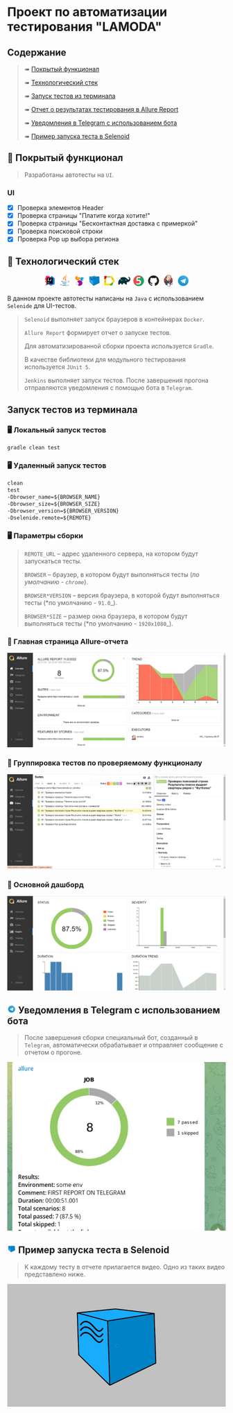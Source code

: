 # Проект по автоматизации тестирования "LAMODA"

## Содержание

> ➠ [Покрытый функционал](#earth_africa-покрытый-функционал)
>
> ➠ [Технологический стек](#classical_building-технологический-стек)
>
> ➠ [Запуск тестов из терминала](#запуск-тестов-из-терминала)
>
> ➠ [Отчет о результатах тестирования в Allure Report](#skier-главная-страница-allure-отчета)
>
> ➠ [Уведомления в Telegram с использованием бота](#-уведомления-в-telegram-с-использованием-бота)
>
> ➠ [Пример запуска теста в Selenoid](#-пример-запуска-теста-в-selenoid)

## :tshirt: Покрытый функционал

> Разработаны автотесты на <code>UI</code>.

### UI

- [x] Проверка элементов Header
- [x] Проверка страницы "Платите когда хотите!"
- [x] Проверка страницы "Бесконтактная доставка с примеркой"
- [x] Проверка поисковой строки
- [x] Проверка Pop up выбора региона

## :abacus: Технологический стек

<p align="center">
<img width="6%" title="IntelliJ IDEA" src="images/logo/Intelij_IDEA.svg">
<img width="6%" title="Java" src="images/logo/Java.svg">
<img width="6%" title="Selenide" src="images/logo/Selenide.svg">
<img width="6%" title="Selenoid" src="images/logo/Selenoid.svg">
<img width="6%" title="Allure Report" src="images/logo/Allure_Report.svg">
<img width="6%" title="Gradle" src="images/logo/Gradle.svg">
<img width="6%" title="JUnit5" src="images/logo/JUnit5.svg">
<img width="6%" title="GitHub" src="images/logo/GitHub.svg">
<img width="6%" title="Jenkins" src="images/logo/Jenkins.svg">
<img width="6%" title="Telegram" src="images/logo/Telegram.svg">
</p>

В данном проекте автотесты написаны на <code>Java</code> с использованием <code>Selenide</code> для UI-тестов.

> <code>Selenoid</code> выполняет запуск браузеров в контейнерах <code>Docker</code>.
>
> <code>Allure Report</code> формирует отчет о запуске тестов.
>
> Для автоматизированной сборки проекта используется <code>Gradle</code>.
>
> В качестве библиотеки для модульного тестирования используется <code>JUnit 5</code>.
>
> <code>Jenkins</code> выполняет запуск тестов.
> После завершения прогона отправляются уведомления с помощью бота в <code>Telegram</code>.

## Запуск тестов из терминала

### :desktop_computer: Локальный запуск тестов

```
gradle clean test
```

### :desktop_computer: Удаленный запуск тестов

```
clean
test
-Dbrowser_name=${BROWSER_NAME}
-Dbrowser_size=${BROWSER_SIZE}
-Dbrowser_version=${BROWSER_VERSION}
-Dselenide.remote=${REMOTE}
```

### :desktop_computer: Параметры сборки

> <code>REMOTE_URL</code> – адрес удаленного сервера, на котором будут запускаться тесты.
>
> <code>BROWSER</code> – браузер, в котором будут выполняться тесты (_по умолчанию - <code>chrome</code>_).
>
> <code>BROWSER*VERSION</code> – версия браузера, в которой будут выполняться тесты (*по умолчанию - <code>91.0</code>\_).
>
> <code>BROWSER*SIZE</code> – размер окна браузера, в котором будут выполняться тесты (*по умолчанию - <code>1920x1080</code>\_).


### :scroll: Главная страница Allure-отчета

<p align="center">
<img title="Allure Overview" src="images/screens/allureMainPage.png">
</p>

### :scroll: Группировка тестов по проверяемому функционалу

<p align="center">
<img title="Allure Behaviors" src="images/screens/allureSuites.png">
</p>


### :scroll: Основной дашборд

<p align="center">
<img title="Allure Overview Dashboard" src="images/screens/allureGraphs.png">
</p>


## <img width="4%" title="Telegram" src="images/logo/Telegram.svg"> Уведомления в Telegram с использованием бота

> После завершения сборки специальный бот, созданный в <code>Telegram</code>, автоматически обрабатывает и отправляет сообщение с отчетом о прогоне.

<p align="center">
<img title="Telegram Notifications" src="images/screens/Tele.png">
</p>

## <img width="4%" title="Selenoid" src="images/logo/Selenoid.svg"> Пример запуска теста в Selenoid

> К каждому тесту в отчете прилагается видео. Одно из таких видео представлено ниже.
<p align="center">
  <img title="Selenoid Video" src="images/gif/selenoid.gif">
</p>

